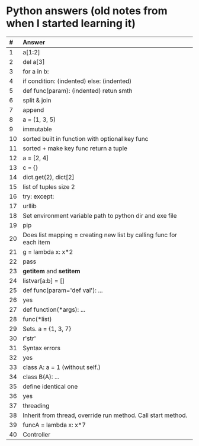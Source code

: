 # Python answers (old notes from when I started learning it)

| #   | Answer                                                              |
| :-- | :------------------------------------------------------------------ |
| 1   | a[1:2]                                                              |
| 2   | del a[3]                                                            |
| 3   | for a in b:                                                         |
| 4   | if condition: (indented) else: (indented)                           |
| 5   | def func(param): (indented) retun smth                              |
| 6   | split & join                                                        |
| 7   | append                                                              |
| 8   | a = (1, 3, 5)                                                       |
| 9   | immutable                                                           |
| 10  | sorted built in function with optional key func                     |
| 11  | sorted + make key func return a tuple                               |
| 12  | a = [2, 4]                                                          |
| 13  | c = {}                                                              |
| 14  | dict.get(2), dict[2]                                                |
| 15  | list of tuples size 2                                               |
| 16  | try: except:                                                        |
| 17  | urllib                                                              |
| 18  | Set environment variable path to python dir and exe file            |
| 19  | pip                                                                 |
| 20  | Does list mapping = creating new list by calling func for each item |
| 21  | g = lambda x: x\*2                                                  |
| 22  | pass                                                                |
| 23  | **getitem** and **setitem**                                         |
| 24  | listvar[a:b] = []                                                   |
| 25  | def func(param='def val'): ...                                      |
| 26  | yes                                                                 |
| 27  | def function(\*args): ...                                           |
| 28  | func(\*list)                                                        |
| 29  | Sets. a = {1, 3, 7}                                                 |
| 30  | r'str'                                                              |
| 31  | Syntax errors                                                       |
| 32  | yes                                                                 |
| 33  | class A: a = 1 (without self.)                                      |
| 34  | class B(A): ...                                                     |
| 35  | define identical one                                                |
| 36  | yes                                                                 |
| 37  | threading                                                           |
| 38  | Inherit from thread, override run method. Call start method.        |
| 39  | funcA = lambda x: x\*7                                              |
| 40  | Controller                                                          |

